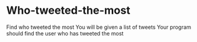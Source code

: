 # Who-tweeted-the-most
Find who tweeted the most  You will be given a list of tweets Your program should find the user who has tweeted the most
